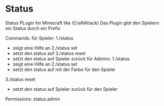 # Status
Status PLugin for Minecraft like (CraftAttack)
Das Plugin gibt den Spielern ein Status durch ein Prefix

Commands:
für Spieler:
1./status
- zeigt eine Hilfe an
2./status set <status> <color>
- setzt den status auf <status> <color>
3./status reset
- setzt den status auf Spieler zurück
für Admins:
1./status
- zeigt eine Hilfe an
2./status set <status> <color> <spieler>
- setzt den status auf <status> mit der Farbe <color> für den Spieler <spieler>

3./status reset <spieler>
- setzt den status auf Spieler zurück für den Spieler <spieler>

Permissions:
status.admin
